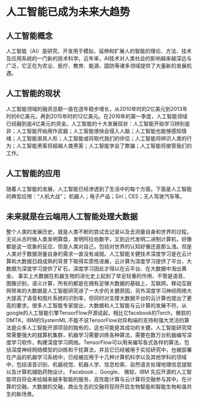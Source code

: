 # 人工智能已成为未来大趋势
## 人工智能概念
人工智能（AI）是研究、开发用于模拟、延伸和扩展人的智能的理论、方法、技术及应用系统的一门新的技术科学。近年来，AI技术对人类社会的影响越来越深远与广泛，它正在为农业、医疗、教育、能源、国防等诸多领域提供了大量新的发展机遇。
## 人工智能的现状
人工智能领域的融资总额一直在逐年稳步增长，从2010年时的2亿美元到2013年时的6亿美元，再到2015年时的12亿美元。在2016年的第一季度，人工智能领域已经融到逾4亿美元的资金。人工智能的十大发展现状：人工智能开始学习辨别是非；人工智能开始用作武器；人工智能很快会侵入人脑；人工智能也能够感知情绪；人工智能渐具人形；人工智能或将取代我们的伴侣；人工智能将辨识人类的行为；人工智能黑客将超越人类黑客；人工智能学会了欺骗；人工智能将接管我们的工作。
## 人工智能的应用
随着人工智能的发展，人工智能已经渗透到了生活中的每个方面。下面是人工智能的典型应用：“人机大战”； 机器人；电子产品；Siri；CES；无人驾驶汽车等。
## 未来就是在云端用人工智能处理大数据
整个人类的发展历史，就是人类不断的尝试去记录以及去测量自身和世界的过程，无论从古时候人类发明算盘，发明阿拉伯数字，又到近代发明二进制计算机，好像都是这一现象的反应，但是人类对自己，包括对世界的认知好像还是那么浅。但是人类对于数据测量自身的需求一直没有减弱。人工智能关健技术深度学习是在云计算和大数据日趋成熟的背景下取得实质性进展，云计算为深度学习提供了平台，大数据为深度学习提供了矿石，深度学习因此才得以在云平台、在大数据中淘出黄金。
事实上大数据在机器生物的进化史上起到了举足轻重的作用，不管是语音、图像识别，语义计算，所有的都是在拥有足够大数据的基础上，互联网，移动互联网带来的大数据是人工智能研究进了一大步的关健原因，另外深度学习神经网络大大提高了语音和图片系统的识别率，但同时对支撑大数据平台的云计算也提出了更高的要求。很多人工智能专家提出，大数据和人工智能与云计算的发展不符。从google的人工智能引擎TensorFlow开源说起，相比它facebook的Torch，微软的DMTK，IBM的SystemML.不能不说TensorFlow对异构端的支持和强大灵活的算法是众多人工智能开源项目的独有的，这也可能是其成功的关健。人工智能研究常常需要强大的就算机集群，机器学习需要训练各种算法，需要在数万台机器编写深度学习软件，构建深度学习网络。TensorFlow可以用来编写各式各样的算法，包括深度神经网络模型的训练和干扰算法，并且它已经被用于实验研究中，也被部署在产品的机器学习系统中，已经被应用于十几种计算机科学以及其他学科的领域中，包括语音识别、机器视觉、机器人学、信息检索、自然语言处理地理信息提取以及计算机辅助药物设计。
Facebook 、Google、 微软、IBM 先后开源的人工智能项目将会来给越来越多智能的服务，高性能计算与云计算将交融参与其中。在计算的交融，大数据的交融，商业生态的交融将现将开启生物智能和智能生物和谐共生的新场景。
